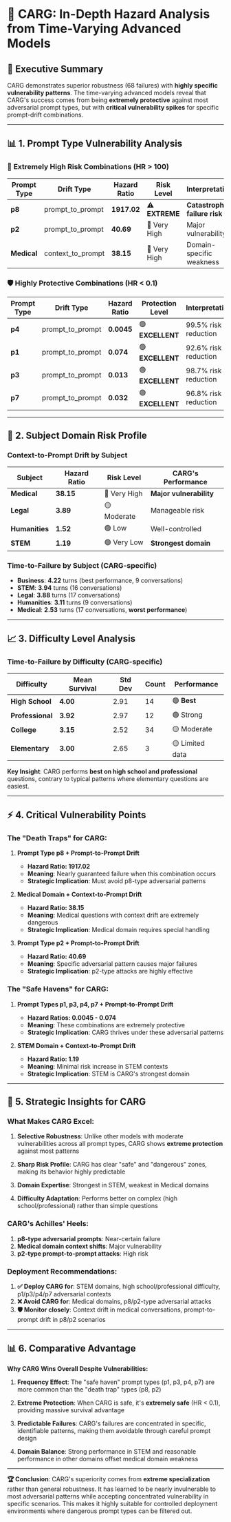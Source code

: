 # 🔬 CARG: In-Depth Hazard Analysis from Time-Varying Advanced Models

## 🎯 Executive Summary

CARG demonstrates superior robustness (68 failures) with **highly specific vulnerability patterns**. The time-varying advanced models reveal that CARG's success comes from being **extremely protective** against most adversarial prompt types, but with **critical vulnerability spikes** for specific prompt-drift combinations.

---

## 📊 **1. Prompt Type Vulnerability Analysis**

### 🚨 **Extremely High Risk Combinations** (HR > 100)

| Prompt Type | Drift Type | Hazard Ratio | Risk Level | Interpretation |
|-------------|------------|--------------|------------|----------------|
| **p8** | prompt_to_prompt | **1917.02** | ⚠️ **EXTREME** | **Catastrophic failure risk** |
| **p2** | prompt_to_prompt | **40.69** | 🔴 Very High | Major vulnerability |
| **Medical** | context_to_prompt | **38.15** | 🔴 Very High | Domain-specific weakness |

### 🛡️ **Highly Protective Combinations** (HR < 0.1)

| Prompt Type | Drift Type | Hazard Ratio | Protection Level | Interpretation |
|-------------|------------|--------------|------------------|----------------|
| **p4** | prompt_to_prompt | **0.0045** | 🟢 **EXCELLENT** | 99.5% risk reduction |
| **p1** | prompt_to_prompt | **0.074** | 🟢 **EXCELLENT** | 92.6% risk reduction |
| **p3** | prompt_to_prompt | **0.013** | 🟢 **EXCELLENT** | 98.7% risk reduction |
| **p7** | prompt_to_prompt | **0.032** | 🟢 **EXCELLENT** | 96.8% risk reduction |

---

## 🎯 **2. Subject Domain Risk Profile**

### **Context-to-Prompt Drift by Subject**

| Subject | Hazard Ratio | Risk Level | CARG's Performance |
|---------|--------------|------------|-------------------|
| **Medical** | **38.15** | 🔴 Very High | **Major vulnerability** |
| **Legal** | **3.89** | 🟡 Moderate | Manageable risk |
| **Humanities** | **1.52** | 🟢 Low | Well-controlled |
| **STEM** | **1.19** | 🟢 Very Low | **Strongest domain** |

### **Time-to-Failure by Subject** (CARG-specific)
- **Business**: **4.22** turns (best performance, 9 conversations)
- **STEM**: **3.94** turns (16 conversations)
- **Legal**: **3.88** turns (17 conversations)  
- **Humanities**: **3.11** turns (9 conversations)
- **Medical**: **2.53** turns (17 conversations, **worst performance**)

---

## 📈 **3. Difficulty Level Analysis**

### **Time-to-Failure by Difficulty** (CARG-specific)

| Difficulty | Mean Survival | Std Dev | Count | Performance |
|------------|---------------|---------|-------|-------------|
| **High School** | **4.00** | 2.91 | 14 | 🟢 **Best** |
| **Professional** | **3.92** | 2.97 | 12 | 🟢 Strong |
| **College** | **3.15** | 2.52 | 34 | 🟡 Moderate |
| **Elementary** | **3.00** | 2.65 | 3 | 🟡 Limited data |

**Key Insight**: CARG performs **best on high school and professional** questions, contrary to typical patterns where elementary questions are easiest.

---

## ⚡ **4. Critical Vulnerability Points**

### **The "Death Traps" for CARG:**

1. **Prompt Type p8 + Prompt-to-Prompt Drift**
   - **Hazard Ratio: 1917.02** 
   - **Meaning**: Nearly guaranteed failure when this combination occurs
   - **Strategic Implication**: Must avoid p8-type adversarial patterns

2. **Medical Domain + Context-to-Prompt Drift**
   - **Hazard Ratio: 38.15**
   - **Meaning**: Medical questions with context drift are extremely dangerous
   - **Strategic Implication**: Medical domain requires special handling

3. **Prompt Type p2 + Prompt-to-Prompt Drift**
   - **Hazard Ratio: 40.69**
   - **Meaning**: Specific adversarial pattern causes major failures
   - **Strategic Implication**: p2-type attacks are highly effective

### **The "Safe Havens" for CARG:**

1. **Prompt Types p1, p3, p4, p7 + Prompt-to-Prompt Drift**
   - **Hazard Ratios: 0.0045 - 0.074**
   - **Meaning**: These combinations are extremely protective
   - **Strategic Implication**: CARG thrives under these adversarial patterns

2. **STEM Domain + Context-to-Prompt Drift**
   - **Hazard Ratio: 1.19**
   - **Meaning**: Minimal risk increase in STEM contexts
   - **Strategic Implication**: STEM is CARG's strongest domain

---

## 🧠 **5. Strategic Insights for CARG**

### **What Makes CARG Excel:**

1. **Selective Robustness**: Unlike other models with moderate vulnerabilities across all prompt types, CARG shows **extreme protection** against most patterns

2. **Sharp Risk Profile**: CARG has clear "safe" and "dangerous" zones, making its behavior highly predictable

3. **Domain Expertise**: Strongest in STEM, weakest in Medical domains

4. **Difficulty Adaptation**: Performs better on complex (high school/professional) rather than simple questions

### **CARG's Achilles' Heels:**

1. **p8-type adversarial prompts**: Near-certain failure
2. **Medical domain context shifts**: Major vulnerability
3. **p2-type prompt-to-prompt attacks**: High risk

### **Deployment Recommendations:**

1. **✅ Deploy CARG for**: STEM domains, high school/professional difficulty, p1/p3/p4/p7 adversarial contexts
2. **❌ Avoid CARG for**: Medical domains, p8/p2-type adversarial attacks
3. **🛡️ Monitor closely**: Context drift in medical conversations, prompt-to-prompt drift in p8/p2 scenarios

---

## 📊 **6. Comparative Advantage**

**Why CARG Wins Overall Despite Vulnerabilities:**

1. **Frequency Effect**: The "safe haven" prompt types (p1, p3, p4, p7) are more common than the "death trap" types (p8, p2)

2. **Extreme Protection**: When CARG is safe, it's **extremely safe** (HR < 0.1), providing massive survival advantage

3. **Predictable Failures**: CARG's failures are concentrated in specific, identifiable patterns, making them avoidable through careful prompt design

4. **Domain Balance**: Strong performance in STEM and reasonable performance in other domains offset medical domain weakness

---

**🏆 Conclusion**: CARG's superiority comes from **extreme specialization** rather than general robustness. It has learned to be nearly invulnerable to most adversarial patterns while accepting concentrated vulnerability in specific scenarios. This makes it highly suitable for controlled deployment environments where dangerous prompt types can be filtered out. 